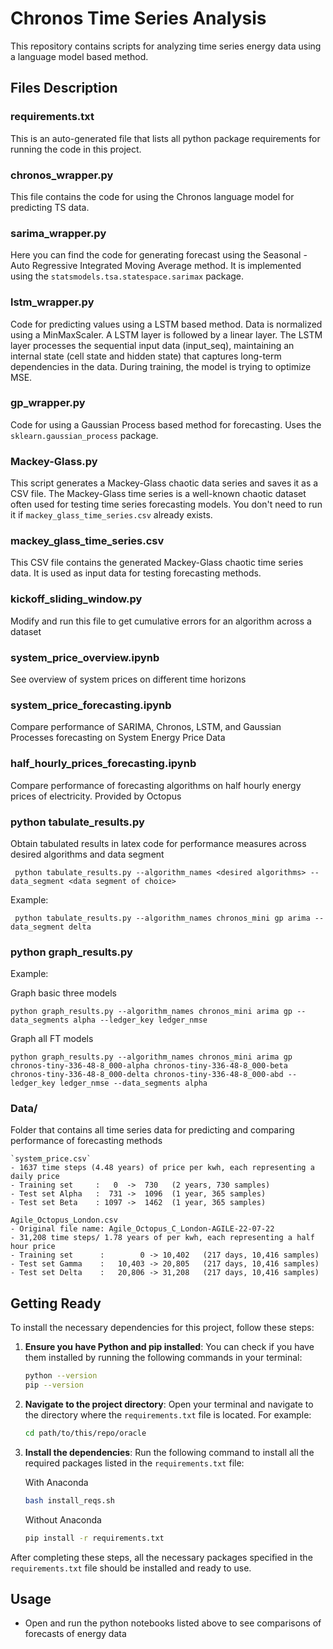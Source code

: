 # Chronos Time Series Analysis

This repository contains scripts for analyzing time series energy data using a language model based method.

## Files Description

### requirements.txt 
This is an auto-generated file that lists all python package requirements for running the code in this project.

### chronos_wrapper.py
This file contains the code for using the Chronos language model for predicting TS data. 

### sarima_wrapper.py
Here you can find the code for generating forecast using the Seasonal - Auto Regressive Integrated Moving Average method. It is implemented using the `statsmodels.tsa.statespace.sarimax` package.

### lstm_wrapper.py
Code for predicting values using a LSTM based method. Data is normalized using a MinMaxScaler. A LSTM layer is followed by a linear layer. The LSTM layer processes the sequential input data (input_seq), maintaining an internal state (cell state and hidden state) that captures long-term dependencies in the data. During training, the model is trying to optimize MSE.

### gp_wrapper.py
Code for using a Gaussian Process based method for forecasting. Uses the `sklearn.gaussian_process` package.

### Mackey-Glass.py
This script generates a Mackey-Glass chaotic data series and saves it as a CSV file. The Mackey-Glass time series is a well-known chaotic dataset often used for testing time series forecasting models. You don't need to run it if  `mackey_glass_time_series.csv` already exists.

### mackey_glass_time_series.csv
This CSV file contains the generated Mackey-Glass chaotic time series data. It is used as input data for testing forecasting methods.

### kickoff_sliding_window.py
Modify and run this file to get cumulative errors for an algorithm across a dataset

### system_price_overview.ipynb
See overview of system prices on different time horizons

### system_price_forecasting.ipynb
Compare performance of SARIMA, Chronos, LSTM, and Gaussian Processes forecasting on System Energy Price Data

### half_hourly_prices_forecasting.ipynb
Compare performance of forecasting algorithms on half hourly energy prices of electricity. Provided by Octopus

### python tabulate_results.py 
Obtain tabulated results in latex code for performance measures across desired algorithms and data segment

```
 python tabulate_results.py --algorithm_names <desired algorithms> --data_segment <data segment of choice>
```


Example:
```
 python tabulate_results.py --algorithm_names chronos_mini gp arima --data_segment delta
```

### python graph_results.py
Example:

Graph basic three models 
```
python graph_results.py --algorithm_names chronos_mini arima gp --data_segments alpha --ledger_key ledger_nmse
```

Graph all FT models
```
python graph_results.py --algorithm_names chronos_mini arima gp chronos-tiny-336-48-8_000-alpha chronos-tiny-336-48-8_000-beta chronos-tiny-336-48-8_000-delta chronos-tiny-336-48-8_000-abd --ledger_key ledger_nmse --data_segments alpha 
```

### Data/

   Folder that contains all time series data for predicting and comparing performance of forecasting methods

    `system_price.csv`
    - 1637 time steps (4.48 years) of price per kwh, each representing a daily price
    - Training set     :   0  ->  730   (2 years, 730 samples)
    - Test set Alpha   :  731 ->  1096  (1 year, 365 samples)
    - Test set Beta    : 1097 ->  1462  (1 year, 365 samples)

    Agile_Octopus_London.csv
    - Original file name: Agile_Octopus_C_London-AGILE-22-07-22
    - 31,208 time steps/ 1.78 years of per kwh, each representing a half hour price
    - Training set      :        0 -> 10,402   (217 days, 10,416 samples)
    - Test set Gamma    :   10,403 -> 20,805   (217 days, 10,416 samples)
    - Test set Delta    :   20,806 -> 31,208   (217 days, 10,416 samples)


## Getting Ready

To install the necessary dependencies for this project, follow these steps:

1. **Ensure you have Python and pip installed**: You can check if you have them installed by running the following commands in your terminal:

    ```sh
    python --version
    pip --version
    ```

2. **Navigate to the project directory**: Open your terminal and navigate to the directory where the `requirements.txt` file is located. For example:

    ```sh
    cd path/to/this/repo/oracle
    ```

3. **Install the dependencies**: Run the following command to install all the required packages listed in the `requirements.txt` file:

    With Anaconda
    ```sh
    bash install_reqs.sh
    ```
    
    Without Anaconda
    ```sh
    pip install -r requirements.txt
    ```

After completing these steps, all the necessary packages specified in the `requirements.txt` file should be installed and ready to use.


## Usage

- Open and run the python notebooks listed above to see comparisons of forecasts of energy data 

